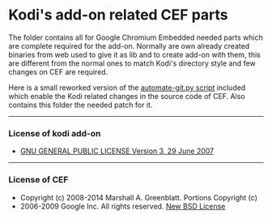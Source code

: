 # Kodi's add-on related CEF parts

The folder contains all for Google Chromium Embedded needed parts which are complete required for the add-on.
Normally are own already created binaries from web used to give it as lib and to create add-on with them, this are different
from the normal ones to match Kodi's directory style and few changes on CEF are required.

Here is a small reworked version of the [automate-git.py script](https://bitbucket.org/chromiumembedded/cef/raw/master/tools/automate/automate-git.py) included which enable the Kodi related changes in the
source code of CEF. Also contains this folder the needed patch for it.

-------------
### License of kodi add-on
- [GNU GENERAL PUBLIC LICENSE Version 3, 29 June 2007](https://github.com/kodi-adsp/adsp.freesurround/blob/master/LICENSE.md)

-------------
### License of CEF
- Copyright (c) 2008-2014 Marshall A. Greenblatt. Portions Copyright (c)
- 2006-2009 Google Inc. All rights reserved.
[New BSD License](https://github.com/AlwinEsch/web.KODIChromiumBrowser/blob/master/CEFParts/LICENSE-Chromium.txt)
